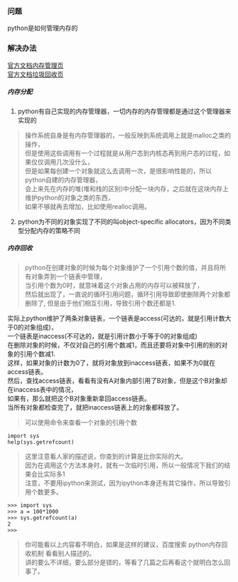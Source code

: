 ### 问题
python是如何管理内存的

### 解决办法
[官方文档内存管理页](https://docs.python.org/3.6/c-api/memory.html?highlight=memory%20Management)  
[官方文档垃圾回收页](https://docs.python.org/3.6/whatsnew/2.0.html?highlight=garbage%20collector#garbage-collection-of-cycles)  

##### 内存分配
1. python有自己实现的内存管理器，一切内存的内存管理都是通过这个管理器来实现的  
> 操作系统自身是有内存管理器的，一般反映到系统调用上就是malloc之类的操作，  
> 但是使用这些调用有一个过程就是从用户态到内核态再到用户态的过程，如果仅仅调用几次没什么，  
> 但是如果每创建一个对象就这么去调用一次，是很影响性能的，所以python自建的内存管理器，  
> 会上来先在内存的堆(堆和栈的区别)中分配一块内存，之后就在这块内存上维护python的对象之类的东西，  
> 如果不够就再去增加，比如使用realloc调用。  

2. python为不同的对象实现了不同的叫object-specific allocators，因为不同类型分配内存的策略不同  

##### 内存回收
> python在创建对象的时候为每个对象维护了一个引用个数的值，并且将所有对象弄到一个链表中管理，   
> 当引用个数为0时，就意味着这个对象占用的内存可以被释放了，  
> 然后就出现了，一直说的循环引用问题，循环引用导致即使删除两个对象都删除了, 但是由于他们相互引用，导致引用个数还都是1.  

实际上python维护了两条对象链表，一个链表是access(可达的，就是引用计数大于0的对象组成)，  
一个链表是inaccess(不可达的，就是引用计数小于等于0的对象组成)  
在删除对象的时候，不仅对自己的引用个数减1，而且还要将对象中引用的别的对象的引用个数减1.  
这样，如果对象的计数为0了，就将对象放到inaccess链表，如果不为0就在access链表。  
然后，查找access链表，看看有没有A对象内部引用了B对象，但是这个B对象却在inaccess表中的情况，  
如果有，那么就把这个B对象重新拿回access链表。  
当所有对象都检查完了，就把inaccess链表上的对象都释放了。  

> 可以使用命令来查看一个对象的引用个数
```
import sys
help(sys.getrefcount)
```
> 这里注意看人家的描述说，你查到的计算是比你实际的大。  
> 因为在调用这个方法本身时，就有一次临时引用，所以一般情况下我们的结果会比实际多1  
> 注意，不要用ipython来测试，因为ipython本身还有其它操作，所以导致引用个数更多。  

```
>>> import sys
>>> a = 100*1000
>>> sys.getrefcount(a)
2
>>>
```

> 你可能看以上内容看不明白，如果是这样的建议，百度搜索 python内存回收机制 看看别人描述的。  
> 讲的要么不详细，要么部分是错的，等看了几篇之后再看这个就明白怎么回事了。  
